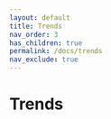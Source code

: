 ```yaml
---
layout: default
title: Trends
nav_order: 3
has_children: true
permalink: /docs/trends
nav_exclude: true
---
```


# Trends

